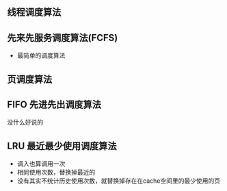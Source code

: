 ## 线程调度算法

## 先来先服务调度算法(FCFS)

- 最简单的调度算法



## 页调度算法

## FIFO 先进先出调度算法

没什么好说的 

## LRU 最近最少使用调度算法

- 调入也算调用一次
- 相同使用次数，替换掉最近的
- 没有其实不统计历史使用次数，就替换掉存在在cache空间里的最少使用的页